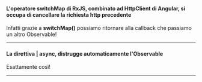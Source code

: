 #### L'operatore switchMap di RxJS, combinato ad HttpClient di Angular, si occupa di cancellare la richiesta http precedente

Infatti grazie a **switchMap()** possiamo ritornare alla callback che passiamo un altro Observable!

---

#### La direttiva | async, distrugge automaticamente l'Observable

Esattamente così!

---

